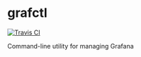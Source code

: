 # grafctl

[![Travis CI](https://travis-ci.org/dimitrovvlado/grafctl.svg?branch=master)](https://travis-ci.org/dimitrovvlado/grafctl)

Command-line utility for managing Grafana

